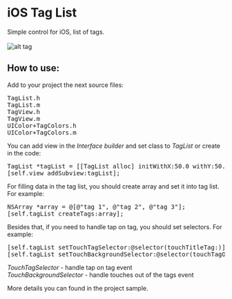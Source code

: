 iOS Tag List
============

Simple control for iOS, list of tags.<br><br>
![alt tag](https://raw.github.com/maximbilan/ios_tag_list/master/img/img1.png)
## How to use:
Add to your project the next source files: <br>
<pre>
TagList.h
TagList.m
TagView.h
TagView.m
UIColor+TagColors.h
UIColor+TagColors.m
</pre>
You can add view in the <i>Interface builder</i> and set class to <i>TagList</i> or create in the code: <br>
<pre>
TagList *tagList = [[TagList alloc] initWithX:50.0 withY:50.0];
[self.view addSubview:tagList];
</pre>
For filling data in the tag list, you should create array and set it into tag list. For example:
<pre>
NSArray *array = @[@"tag 1", @"tag 2", @"tag 3"];
[self.tagList createTags:array];
</pre>
Besides that, if you need to handle tap on tag, you should set selectors. For example:
<pre>
[self.tagList setTouchTagSelector:@selector(touchTitleTag:)];
[self.tagList setTouchBackgroundSelector:@selector(touchTagOnBackground)];
</pre>

<i>TouchTagSelector</i> - handle tap on tag event<br>
<i>TouchBackgroundSelector</i> - handle touches out of the tags event

More details you can found in the project sample.
